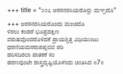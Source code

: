 +++
title = "೦೦೭ ಅರಸನರಸಿಯರೊನ್ದು ಮಞ್ಚದೊ"

+++
ಅರಸನರಸಿಯರೊಂದು ಮಂಚದೊ  
ಳಿರಲು ಕಂಡರೆ ಭೂಪ್ರದಕ್ಷಿಣ  
ವರುಷವೊಂದರೊಳಿದಕೆ ಪ್ರಾಯಶ್ಚಿತ್ತ ವಿಧಿಯುಂಟು   
ಧರಣಿಯಮರರುಪಪ್ಲವವ ಪರಿ  
ಹರಿಸದಿರಲಾ ಪಾತಕಕೆ ಸಂ  
ಹರಣವುಂಟೇ ಶಾಸ್ತ್ರದೃಷ್ಟಿಯೊಳೆಂದು ಚಿಂತಿಸಿದ      ॥7॥